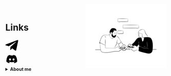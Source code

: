 <img align='right' height='200' src='pics/sn.png' alt='Social Networks'>

<br>
<h1>Links</h1>

  <footer class="footer">
	<a target="_blank" href="https://telegram.me/GerryLeng">
		<aside class="telegram">
		<img src="pics/t.png" width="40">
		</aside>
	<a target="_blank" href="https://discord.gg/FVVhEG5y2g">
		<aside class="discord">
		<img src="pics/d.png" width="40">
		</aside>
	</a>
</details>
 
<details close="true">
  <summary><b>About me&nbsp;</b></summary>
  <p>
	  TAB
  </p>
</details>
